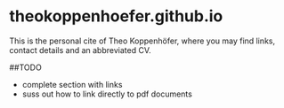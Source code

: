 # theokoppenhoefer.github.io
This is the personal cite of Theo Koppenhöfer, where you may find links, contact details and an abbreviated CV.

##TODO
* complete section with links
* suss out how to link directly to pdf documents
